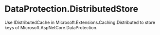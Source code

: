 # DataProtection.DistributedStore
Use IDistributedCache in Microsoft.Extensions.Caching.Distributed to store keys of Microsoft.AspNetCore.DataProtection.
